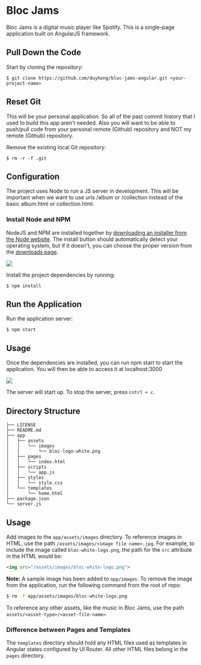 ﻿# Bloc Jams

Bloc Jams is a digital music player like Spotify. This is a  single-page application built on AngularJS framework.

## Pull Down the Code

Start by cloning the repository:

```
$ git clone https://github.com/duyhong/bloc-jams-angular.git <your-project-name>
```

## Reset Git

This will be your personal application. So all of the past commit history that I used to build this  app aren't needed. Also you will want to be able to push/pull code from your personal remote (Github) repository and NOT my remote (Github) repository.

Remove the existing local Git repository:

```
$ rm -r -f .git
```

## Configuration

The project uses Node to run a JS server in development. This will be important when we want to use urls /album or /collection instead of the basic album.html or collection.html. 

### Install Node and NPM

NodeJS and NPM are installed together by [downloading an installer from the Node website](https://nodejs.org/). The install button should automatically detect your operating system, but if it doesn't, you can choose the proper version from the [downloads page](https://nodejs.org/download/).

![](https://github.com/duyhong/bloc-jams-angular/tree/master/screenshots/node-install-button.png)

Install the project dependencies by running:

```
$ npm install
```

## Run the Application

Run the application server:

```
$ npm start
```

## Usage

Once the dependencies are installed, you can run npm start to start the application. You will then be able to access it at localhost:3000

![](https://github.com/duyhong/bloc-jams-angular/tree/master/screenshots/bloc_jams_angular.png)

The server will start up. To stop the server, press `cntrl + c`.

## Directory Structure

```
├── LICENSE
├── README.md
├── app
│   ├── assets
│   │   └── images
│   │       └── bloc-logo-white.png
│   ├── pages
│   │   └── index.html
│   ├── scripts
│   │   └── app.js
│   ├── styles
│   │   └── style.css
│   └── templates
│       └── home.html
├── package.json
└── server.js
```


## Usage

Add images to the `app/assets/images` directory. To reference images in HTML, use the path `/assets/images/<image file name>.jpg`. For example, to include the image called `bloc-white-logo.png`, the path for the `src` attribute in the HTML would be:

```html
<img src="/assets/images/bloc-white-logo.png">
```

__Note:__ A sample image has been added to `app/images`. To remove the image from the application, run the following command from the root of repo:

```bash
$ rm -f app/assets/images/bloc-white-logo.png
```

To reference any other assets, like the music in Bloc Jams, use the path `assets/<asset-type>/<asset-file-name>`.

### Difference between Pages and Templates

The `templates` directory should hold any HTML files used as templates in Angular states configured by UI Router. All other HTML files belong in the `pages` directory.
